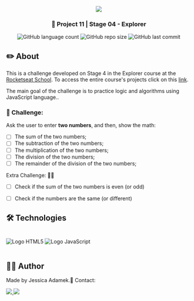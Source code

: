 <div align="center">
   <img src="https://www.rocketseat.com.br/assets/logos/explorer.svg" />
</div>
<h3 align="center">🚀 Project 11 | Stage 04 - Explorer</h3>

<div align="center">
  <img alt="GitHub language count" src="https://img.shields.io/github/languages/count/jeadamek/logic-and-algorithms-js-challenge-01">

  <img alt="GitHub repo size" src="https://img.shields.io/github/repo-size/jeadamek/logic-and-algorithms-js-challenge-01">
  
  <img alt="GitHub last commit" src="https://img.shields.io/github/last-commit/jeadamek/logic-and-algorithms-js-challenge-01">
</div>  

## ✏️ About

This is a challenge developed on Stage 4 in the Explorer course at the [Rocketseat School](https://www.rocketseat.com.br/). To access the entire course's projects click on this [link](https://github.com/jeadamek/explorer-rocketseat). 

The main goal of the challenge is to practice logic and algorithms using JavaScript language..

### 🎯 Challenge:
Ask the user to enter **two numbers**, and then, show the math:
- [ ] The sum of the two numbers;
- [ ] The subtraction of the two numbers;
- [ ] The multiplication of the two numbers;
- [ ] The division of the two numbers;
- [ ] The remainder of the division of the two numbers;

Extra Challenge: 👀🚀
- [ ] Check if the sum of the two numbers is even (or odd)
- [ ] Check if the numbers are the same (or different)


## 🛠️ Technologies

<div style="display: inline_block"><br/>

  <img alt="Logo HTML5" src="https://img.shields.io/badge/HTML5-E34F26?style=for-the-badge&logo=html5&logoColor=white">
  <img alt="Logo JavaScript" src="https://img.shields.io/badge/JavaScript-F7DF1E?style=for-the-badge&logo=javascript&logoColor=black">
</div>
</br>

## 👩‍💻 Author

Made by Jessica Adamek.🖖 Contact: 
<div>
  <a href="https://www.linkedin.com/in/jessica-adamek/" target="_blank">
    <img src="https://img.shields.io/badge/LinkedIn-0077B5?style=for-the-badge&logo=linkedin&logoColor=white">
  </a>
  <a href="mailto:jessica.g.adamek@gmail.com" target="_blank">
    <img src="https://img.shields.io/badge/Gmail-D14836?style=for-the-badge&logo=gmail&logoColor=white">
  </a>
</div>


